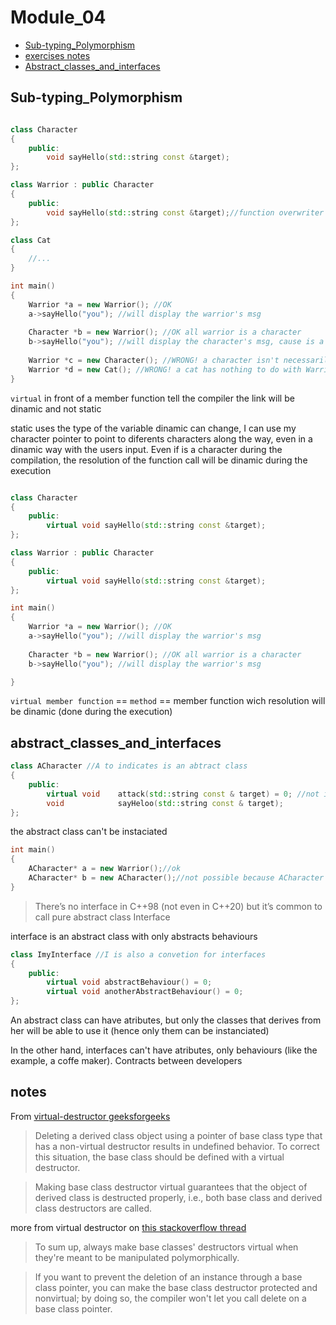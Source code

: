 # Module_04

* [Sub-typing_Polymorphism](#Sub-typing_Polymorphism)
* [exercises notes](#notes)
* [Abstract_classes_and_interfaces](#abstract_classes_and_interfaces)
## Sub-typing_Polymorphism


```cpp

class Character
{
	public:
		void sayHello(std::string const &target);
};

class Warrior : public Character
{
	public:
		void sayHello(std::string const &target);//function overwriter
};

class Cat
{
	//...
}

int main()
{
	Warrior *a = new Warrior(); //OK
	a->sayHello("you"); //will display the warrior's msg
	
	Character *b = new Warrior(); //OK all warrior is a character
	b->sayHello("you"); //will display the character's msg, cause is a pointer to a character
	
	Warrior *c = new Character(); //WRONG! a character isn't necessarily a warrior
	Warrior *d = new Cat(); //WRONG! a cat has nothing to do with Warrior class
}

```

`virtual` in front of a member function tell the compiler the link will be dinamic and not static

static uses the type of the variable
dinamic can change, I can use my character pointer to point to diferents characters along the way, even in a dinamic way with the users input. Even if is a character during the compilation, the resolution of the function call will be dinamic during the execution

```cpp

class Character
{
	public:
		virtual void sayHello(std::string const &target);
};

class Warrior : public Character
{
	public:
		virtual void sayHello(std::string const &target);
};

int main()
{
	Warrior *a = new Warrior(); //OK
	a->sayHello("you"); //will display the warrior's msg
	
	Character *b = new Warrior(); //OK all warrior is a character
	b->sayHello("you"); //will display the warrior's msg

}
```

`virtual member function` == `method` == member function wich resolution will be dinamic (done during the execution)

## abstract_classes_and_interfaces

```cpp
class ACharacter //A to indicates is an abtract class
{
	public:
		virtual void	attack(std::string const & target) = 0; //not implemented, the class that inherited from this will have to implement her own attacks. All children classes must have the attack behaviour. Also, the abstract class can't be instaciated
		void			sayHeloo(std::string const & target);
};
```

the abstract class can't be instaciated

```cpp
int main()
{
	ACharacter* a = new Warrior();//ok
	ACharacter* b = new ACharacter();//not possible because ACharacter is an abstract class
}
```

>There’s no interface in C++98 (not even in C++20) but it’s common to call pure abstract class Interface

interface is an abstract class with only abstracts behaviours

```cpp
class ImyInterface //I is also a convetion for interfaces
{
	public:
		virtual void abstractBehaviour() = 0;
		virtual void anotherAbstractBehaviour() = 0;
};
```
An abstract class can have atributes, but only the classes that derives from her will be able to use it (hence only them can be instanciated)

In the other hand, interfaces can't have atributes, only behaviours (like the example, a coffe maker). Contracts between developers

## notes

From [virtual-destructor geeksforgeeks](https://www.geeksforgeeks.org/virtual-destructor/)

> Deleting a derived class object using a pointer of base class type that has a non-virtual destructor results in undefined behavior. To correct this situation, the base class should be defined with a virtual destructor.

> Making base class destructor virtual guarantees that the object of derived class is destructed properly, i.e., both base class and derived class destructors are called.

more from virtual destructor on [this stackoverflow thread](https://stackoverflow.com/questions/461203/when-to-use-virtual-destructors)

>To sum up, always make base classes' destructors virtual when they're meant to be manipulated polymorphically.

>If you want to prevent the deletion of an instance through a base class pointer, you can make the base class destructor protected and nonvirtual; by doing so, the compiler won't let you call delete on a base class pointer.
